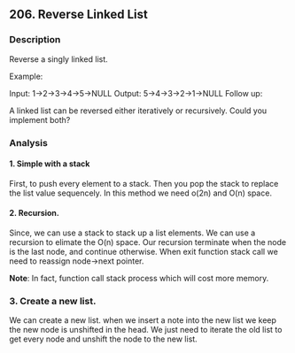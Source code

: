 ## 206. Reverse Linked List 

### Description

Reverse a singly linked list.

Example:

Input: 1->2->3->4->5->NULL
Output: 5->4->3->2->1->NULL
Follow up:

A linked list can be reversed either iteratively or recursively. Could you implement both?

### Analysis
#### 1. Simple with a stack

First, to push every element to a stack. Then you pop the stack to replace the list value sequencely. 
In this method we need o(2n) and O(n) space.

#### 2. Recursion.
Since, we can use a stack to stack up a list elements. We can use a recursion to elimate the O(n) space.
Our recursion terminate when the node is the last node, and continue otherwise. When exit function stack call we need to 
reassign node->next pointer.

**Note**: In fact, function call stack process which will cost more memory.

### 3. Create a new list.
We can create a new list. when we insert a note into the new list we keep the new node is unshifted in the head. 
We just need to iterate the old list to get every node and unshift the node to the new list.
